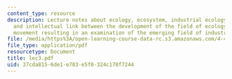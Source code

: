 ```yaml
---
content_type: resource
description: Lecture notes about ecology, ecosystem, industrial ecology, and the historical
  and intellectual link between the development of the field of ecology and the environmental
  movement resulting in an examination of the emerging field of industrial ecology.
file: /media/https%3A/open-learning-course-data-rc.s3.amazonaws.com/4-406-ecologies-of-construction-spring-2007/37cda8156de1e783e5f0324c170f7244_lec3.pdf
file_type: application/pdf
resourcetype: Document
title: lec3.pdf
uid: 37cda815-6de1-e783-e5f0-324c170f7244
---
```


